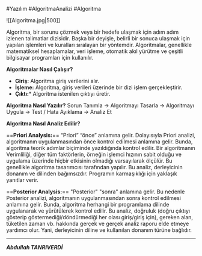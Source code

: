 
#Yazılım #AlgoritmaAnalizi #Algoritma 

![[Algoritma.jpg|500]]


Algoritma, bir sorunu çözmek veya bir hedefe ulaşmak için adım adım izlenen talimatlar dizisidir. Başka bir deyişle, belirli bir sonuca ulaşmak için yapılan işlemleri ve kuralları sıralayan bir yöntemdir. Algoritmalar, genellikle matematiksel hesaplamalar, veri işleme, otomatik akıl yürütme ve çeşitli bilgisayar programları için kullanılır.

**Algoritmalar Nasıl Çalışır?**
- **Giriş:** Algoritma giriş verilerini alır.
- **İşleme:** Algoritma, giriş verileri üzerinde bir dizi işlem gerçekleştirir.
- **Çıktı:*** Algoritma istenilen çıktıyı üretir.

**Algoritma Nasıl Yazılır?**
Sorun Tanımla -> Algoritmayı Tasarla -> Algoritmayı Uygula -> Test / Hata Ayıklama -> Analiz Et



**Algoritma Nasıl Analiz Edilir?**

==**Priori Analysis:**==
“Priori” “önce” anlamına gelir. Dolayısıyla Priori analizi, algoritmanın uygulanmasından önce kontrol edilmesi anlamına gelir. Bunda, algoritma teorik adımlar biçiminde yazıldığında kontrol edilir. Bir algoritmanın Verimliliği, diğer tüm faktörlerin, örneğin işlemci hızının sabit olduğu ve uygulama üzerinde hiçbir etkisinin olmadığı varsayılarak ölçülür. Bu genellikle algoritma tasarımcısı tarafından yapılır. Bu analiz, derleyicinin donanım ve dilinden bağımsızdır. Programın karmaşıklığı için yaklaşık yanıtlar verir.

==**Posterior Analysis:**==
"Posterior" "sonra" anlamına gelir. Bu nedenle Posterior analizi, algoritmanın uygulanmasından sonra kontrol edilmesi anlamına gelir. Bunda, algoritma herhangi bir programlama dilinde uygulanarak ve yürütülerek kontrol edilir. Bu analiz, doğruluk (doğru çıktıyı gösterip göstermediği/döndürmediği her olası giriş/giriş için), gereken alan, tüketilen zaman vb. hakkında gerçek ve gerçek analiz raporu elde etmeye yardımcı olur. Yani, derleyicinin diline ve kullanılan donanım türüne bağlıdır.

****
***Abdullah TANRIVERDİ***

